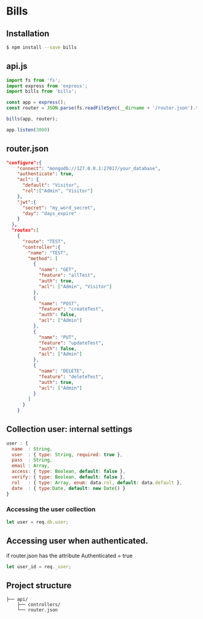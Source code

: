 # Bills

## Installation
```bash
$ npm install --save bills 
```

## api.js
```js
import fs from 'fs';
import express from 'express';
import bills from 'bills';

const app = express();
const router = JSON.parse(fs.readFileSync(__dirname + '/router.json').toString());

bills(app, router);

app.listen(3000)
```

## router.json
``` json
"configure":{
    "connect": "mongodb://127.0.0.1:27017/your_database",
    "authenticate": true,
    "acl": {
      "default": "Visitor",
      "rol":["Admin", "Visitor"]
    },
    "jwt":{
      "secret": "my_word_secret",
      "day": "days_expire"
    }
  },
  "routes":[
    {
      "route": "TEST",
      "controller":{
        "name": "TEST",
        "method": [
          {
            "name": "GET",
            "feature": "allTest",
            "auth": true,
            "acl": ["Admin", "Visitor"]
          },
          {
            "name": "POST",
            "feature": "createTest",
            "auth": false,
            "acl": ["Admin"]
          },
          {
            "name": "PUT",
            "feature": "updateTest",
            "auth": false,
            "acl": ["Admin"]
          },
          {
            "name": "DELETE",
            "feature": "deleteTest",
            "auth": true,
            "acl": ["Admin"]
          }
        ]
      }
    }
```

## Collection user:  internal settings
``` js
user : {
  name  : String,
  user  : { type: String, required: true },
  pass  : String,
  email : Array,
  access: { type: Boolean, default: false },
  verify: { type: Boolean, default: false },
  rol   : { type: Array, enum: data.rol, default: data.default },
  date  : { type:Date, default: new Date() }
}
``` 

### Accessing the user collection
``` js
let user = req.db.user;
```

## Accessing user when authenticated.

if router.json has the attribute Authenticated = true

``` js
let user_id = req._user;
```

## Project structure
```text
├── api/
    ├── controllers/
    └── router.json
```